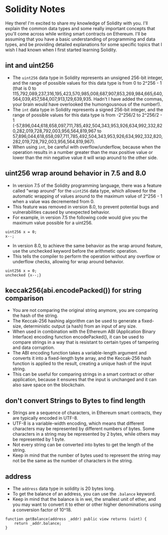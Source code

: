 # Solidity Notes

Hey there! I'm excited to share my knowledge of Solidity with you. I'll explain the common data types and some really important concepts that you'll come across while writing smart contracts on Ethereum. I'll be assuming that you have a basic understanding of programming and data types, and be providing detailed explanations for some specific topics that I wish I had known when I first started learning Solidity. 

## int and uint256
-  The ``uint256`` data type in Solidity represents an unsigned 256-bit integer, and the range of possible values for this data type is from 0 to 2^256 - 1 (that is 0 to 115,792,089,237,316,195,423,570,985,008,687,907,853,269,984,665,640,564,039,457,584,007,913,129,639,935. Hadn't I have added the commas, your brain would have overlooked the humongousnous of the number!).
- The ``int`` data type in Solidity represents a signed 256-bit integer, and the range of possible values for this data type is from -2^256/2 to 2^256/2 - 1 (-57,896,044,618,658,097,711,785,492,504,343,953,926,634,992,332,820,282,019,728,792,003,956,564,819,967 to 57,896,044,618,658,097,711,785,492,504,343,953,926,634,992,332,820,282,019,728,792,003,956,564,819,967).
- When using ``int``, be careful with overflow/underflow, because when the operation results in a number greater than the max positive value or lower than the min negative value it will wrap around to the other side.

## uint256 wrap around behavior in 7.5 and 8.0
- In version 7.5 of the Solidity programming language, there was a feature called "wrap around" for the ``uint256`` data type, which allowed for the automatic wrapping of values around to the maximum value of 2^256 - 1 when a value was decremented from 0. 
- This feature was removed in version 8.0, to prevent potential bugs and vulnerabilities caused by unexpected behavior.
- For example, in version 7.5 the following code would give you the maximum value possible for a uint256.

```
uint256 x = 0;
x--;
```

- In version 8.0, to achieve the same behavior as the wrap around feature, use the unchecked keyword before the arithmetic operation.
- This tells the compiler to perform the operation without any overflow or underflow checks, allowing for wrap around behavior.

```
uint256 x = 0;
unchecked {x--;}
```

## keccak256(abi.encodePacked()) for string comparison
- You are not comparing the original string anymore, you are comparing the hash of the string.
- The Keccak-256 hashing algorithm can be used to generate a fixed-size, deterministic output (a hash) from an input of any size. 
- When used in combination with the Ethereum ABI (Application Binary Interface) encoding function encodePacked(), it can be used to compare strings in a way that is resistant to certain types of tampering and data corruption. 
- The ABI encoding function takes a variable-length argument and converts it into a fixed-length byte array, and the Keccak-256 hash function is applied to the result, creating a unique hash of the input string. 
- This can be useful for comparing strings in a smart contract or other application, because it ensures that the input is unchanged and it can also save space on the blockchain.

## don't convert Strings to Bytes to find length
- Strings are a sequence of characters, in Ethereum smart contracts, they are typically encoded in UTF-8.
- UTF-8 is a variable-width encoding, which means that different characters may be represented by different numbers of bytes. Some characters in a string may be represented by 2 bytes, while others may be represented by 1 byte.
- Not every string can be converted into bytes to get the length of the string.
- Keep in mind that the number of bytes used to represent the string may not be the same as the number of characters in the string.

## address

- The `address` data type in solidity is 20 bytes long.
- To get the balance of an address, you can use the `.balance` keyword.
- Keep in mind that the balance is in wei, the smallest unit of ether, and you may want to convert it to ether or other higher denominations using a conversion factor of 10^18.

```
function getBalance(address _addr) public view returns (uint) {
    return _addr.balance;
}
```
